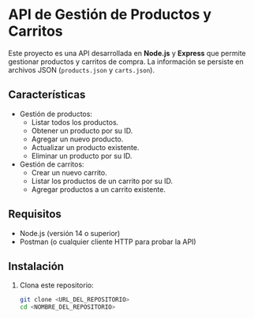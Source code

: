 # API de Gestión de Productos y Carritos

Este proyecto es una API desarrollada en **Node.js** y **Express** que permite gestionar productos y carritos de compra. La información se persiste en archivos JSON (`products.json` y `carts.json`).

## **Características**

- Gestión de productos:
  - Listar todos los productos.
  - Obtener un producto por su ID.
  - Agregar un nuevo producto.
  - Actualizar un producto existente.
  - Eliminar un producto por su ID.
- Gestión de carritos:
  - Crear un nuevo carrito.
  - Listar los productos de un carrito por su ID.
  - Agregar productos a un carrito existente.

## **Requisitos**

- Node.js (versión 14 o superior)
- Postman (o cualquier cliente HTTP para probar la API)

## **Instalación**

1. Clona este repositorio:
   ```bash
   git clone <URL_DEL_REPOSITORIO>
   cd <NOMBRE_DEL_REPOSITORIO>
